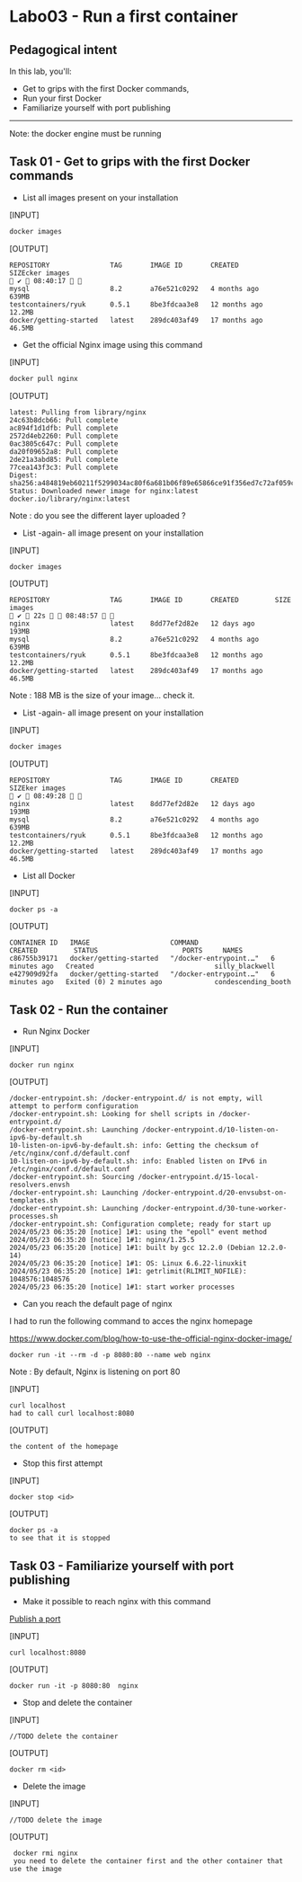 # Labo03 - Run a first container

## Pedagogical intent

In this lab, you'll:

* Get to grips with the first Docker commands,
* Run your first Docker
* Familiarize yourself with port publishing

---

Note: the docker engine must be running

## Task 01 - Get to grips with the first Docker commands

* List all images present on your installation

[INPUT]
```bash
docker images
```

[OUTPUT]
```
REPOSITORY               TAG       IMAGE ID       CREATED         SIZEcker images                                                                             ✔  08:40:17  
mysql                    8.2       a76e521c0292   4 months ago    639MB
testcontainers/ryuk      0.5.1     8be3fdcaa3e8   12 months ago   12.2MB
docker/getting-started   latest    289dc403af49   17 months ago   46.5MB

```

* Get the official Nginx image using this command

[INPUT]
```bash
docker pull nginx
```

[OUTPUT]
```
latest: Pulling from library/nginx
24c63b8dcb66: Pull complete 
ac894f1d1dfb: Pull complete 
2572d4eb2260: Pull complete 
0ac3805c647c: Pull complete 
da20f09652a8: Pull complete 
2de21a3abd85: Pull complete 
77cea143f3c3: Pull complete 
Digest: sha256:a484819eb60211f5299034ac80f6a681b06f89e65866ce91f356ed7c72af059c
Status: Downloaded newer image for nginx:latest
docker.io/library/nginx:latest
```

Note : do you see the different layer uploaded ?

* List -again- all image present on your installation

[INPUT]
```bash
docker images
```

[OUTPUT]
```
REPOSITORY               TAG       IMAGE ID       CREATED         SIZE images                                                                         ✔  22s   08:48:57  
nginx                    latest    8dd77ef2d82e   12 days ago     193MB
mysql                    8.2       a76e521c0292   4 months ago    639MB
testcontainers/ryuk      0.5.1     8be3fdcaa3e8   12 months ago   12.2MB
docker/getting-started   latest    289dc403af49   17 months ago   46.5MB
```

Note : 188 MB is the size of your image... check it.

* List -again- all image present on your installation

[INPUT]
```bash
docker images
```

[OUTPUT]
```
REPOSITORY               TAG       IMAGE ID       CREATED         SIZEker images                                                                              ✔  08:49:28  
nginx                    latest    8dd77ef2d82e   12 days ago     193MB
mysql                    8.2       a76e521c0292   4 months ago    639MB
testcontainers/ryuk      0.5.1     8be3fdcaa3e8   12 months ago   12.2MB
docker/getting-started   latest    289dc403af49   17 months ago   46.5MB
```

* List all Docker

[INPUT]
```
docker ps -a
```

[OUTPUT]
```
CONTAINER ID   IMAGE                    COMMAND                  CREATED         STATUS                     PORTS     NAMES
c86755b39171   docker/getting-started   "/docker-entrypoint.…"   6 minutes ago   Created                              silly_blackwell
e427909d92fa   docker/getting-started   "/docker-entrypoint.…"   6 minutes ago   Exited (0) 2 minutes ago             condescending_booth
```

## Task 02 - Run the container

* Run Nginx Docker

[INPUT]
```
docker run nginx
```

[OUTPUT]
```
/docker-entrypoint.sh: /docker-entrypoint.d/ is not empty, will attempt to perform configuration
/docker-entrypoint.sh: Looking for shell scripts in /docker-entrypoint.d/
/docker-entrypoint.sh: Launching /docker-entrypoint.d/10-listen-on-ipv6-by-default.sh
10-listen-on-ipv6-by-default.sh: info: Getting the checksum of /etc/nginx/conf.d/default.conf
10-listen-on-ipv6-by-default.sh: info: Enabled listen on IPv6 in /etc/nginx/conf.d/default.conf
/docker-entrypoint.sh: Sourcing /docker-entrypoint.d/15-local-resolvers.envsh
/docker-entrypoint.sh: Launching /docker-entrypoint.d/20-envsubst-on-templates.sh
/docker-entrypoint.sh: Launching /docker-entrypoint.d/30-tune-worker-processes.sh
/docker-entrypoint.sh: Configuration complete; ready for start up
2024/05/23 06:35:20 [notice] 1#1: using the "epoll" event method
2024/05/23 06:35:20 [notice] 1#1: nginx/1.25.5
2024/05/23 06:35:20 [notice] 1#1: built by gcc 12.2.0 (Debian 12.2.0-14) 
2024/05/23 06:35:20 [notice] 1#1: OS: Linux 6.6.22-linuxkit
2024/05/23 06:35:20 [notice] 1#1: getrlimit(RLIMIT_NOFILE): 1048576:1048576
2024/05/23 06:35:20 [notice] 1#1: start worker processes

```

* Can you reach the default page of nginx

I had to run the following command to acces the nginx homepage

https://www.docker.com/blog/how-to-use-the-official-nginx-docker-image/

```
docker run -it --rm -d -p 8080:80 --name web nginx
```

Note : By default, Nginx is listening on port 80

[INPUT]
```
curl localhost
had to call curl localhost:8080
```

[OUTPUT]
```
the content of the homepage
```

* Stop this first attempt

[INPUT]
```
docker stop <id>
```

[OUTPUT]
```
docker ps -a
to see that it is stopped
```

## Task 03 - Familiarize yourself with port publishing

* Make it possible to reach nginx with this command

[Publish a port](https://docs.docker.com/network/#published-ports)

[INPUT]
```
curl localhost:8080
```

[OUTPUT]
```
docker run -it -p 8080:80  nginx
```

* Stop and delete the container

[INPUT]
```
//TODO delete the container
```

[OUTPUT]
```
docker rm <id>
```

* Delete the image

[INPUT]
```
//TODO delete the image
```

[OUTPUT]
```
 docker rmi nginx
 you need to delete the container first and the other container that use the image
```

